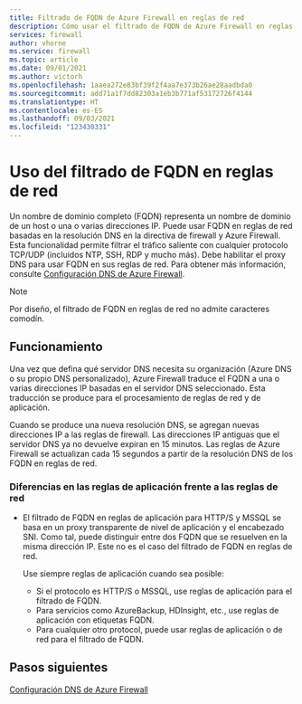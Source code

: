 ```yaml
---
title: Filtrado de FQDN de Azure Firewall en reglas de red
description: Cómo usar el filtrado de FQDN de Azure Firewall en reglas de red
services: firewall
author: vhorne
ms.service: firewall
ms.topic: article
ms.date: 09/01/2021
ms.author: victorh
ms.openlocfilehash: 1aaea272e83bf39f2f4aa7e373b26ae28aadbda0
ms.sourcegitcommit: add71a1f7dd82303a1eb3b771af53172726f4144
ms.translationtype: HT
ms.contentlocale: es-ES
ms.lasthandoff: 09/03/2021
ms.locfileid: "123430331"
---
```

# <a name="use-fqdn-filtering-in-network-rules"></a>Uso del filtrado de FQDN en reglas de red

Un nombre de dominio completo (FQDN) representa un nombre de dominio de un host o una o varias direcciones IP. Puede usar FQDN en reglas de red basadas en la resolución DNS en la directiva de firewall y Azure Firewall. Esta funcionalidad permite filtrar el tráfico saliente con cualquier protocolo TCP/UDP (incluidos NTP, SSH, RDP y mucho más). Debe habilitar el proxy DNS para usar FQDN en sus reglas de red. Para obtener más información, consulte [Configuración DNS de Azure Firewall](dns-settings.md).

> [!NOTE]
> Por diseño, el filtrado de FQDN en reglas de red no admite caracteres comodín.

## <a name="how-it-works"></a>Funcionamiento

Una vez que defina qué servidor DNS necesita su organización (Azure DNS o su propio DNS personalizado), Azure Firewall traduce el FQDN a una o varias direcciones IP basadas en el servidor DNS seleccionado. Esta traducción se produce para el procesamiento de reglas de red y de aplicación.

Cuando se produce una nueva resolución DNS, se agregan nuevas direcciones IP a las reglas de firewall. Las direcciones IP antiguas que el servidor DNS ya no devuelve expiran en 15 minutos. Las reglas de Azure Firewall se actualizan cada 15 segundos a partir de la resolución DNS de los FQDN en reglas de red.

### <a name="differences-in-application-rules-vs-network-rules"></a>Diferencias en las reglas de aplicación frente a las reglas de red

- El filtrado de FQDN en reglas de aplicación para HTTP/S y MSSQL se basa en un proxy transparente de nivel de aplicación y el encabezado SNI. Como tal, puede distinguir entre dos FQDN que se resuelven en la misma dirección IP. Este no es el caso del filtrado de FQDN en reglas de red. 

   Use siempre reglas de aplicación cuando sea posible:
  - Si el protocolo es HTTP/S o MSSQL, use reglas de aplicación para el filtrado de FQDN.
  - Para servicios como AzureBackup, HDInsight, etc., use reglas de aplicación con etiquetas FQDN.
  - Para cualquier otro protocol, puede usar reglas de aplicación o de red para el filtrado de FQDN.

## <a name="next-steps"></a>Pasos siguientes

[Configuración DNS de Azure Firewall](dns-settings.md)
